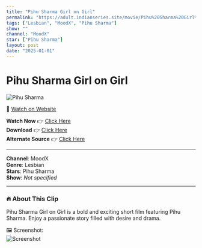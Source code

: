 ```yaml
---
title: "Pihu Sharma Girl on Girl"
permalink: "https://adult.indianseries.site/movie/Pihu%20Sharma%20Girl%20on%20Girl"
tags: ["Lesbian", "MoodX", "Pihu Sharma"]
show: ""
channel: "MoodX"
star: ["Pihu Sharma"]
layout: post
date: "2025-01-01"
---
```


# Pihu Sharma Girl on Girl

![Pihu Sharma](https://shorts.desisins.com/wp-content/uploads/2023/07/Pihu-Lesbian-DesiSins.com_.jpg)

🔗 [Watch on Website](https://adult.indianseries.site/movie/Pihu%20Sharma%20Girl%20on%20Girl)

**Watch Now** 👉 [Click Here](https://adult.indianseries.site/movie/Pihu%20Sharma%20Girl%20on%20Girl)  
**Download** 👉 [Click Here](https://adult.indianseries.site/movie/Pihu%20Sharma%20Girl%20on%20Girl)  
**Alternate Source** 👉 [Click Here](https://adult.indianseries.site/movie/Pihu%20Sharma%20Girl%20on%20Girl)

---

**Channel**: MoodX  
**Genre**: Lesbian  
**Stars**: Pihu Sharma  
**Show**: *Not specified*

---

### 🔥 About This Clip

Pihu Sharma Girl on Girl is a bold and exciting short film featuring Pihu Sharma. Enjoy a passionate story filled with desire and drama.
 
🖼️ Screenshot:  
![Screenshot](https://shorts.desisins.com/wp-content/uploads/2023/07/Pihu-Lesbian-DesiSins.com_.jpg)
